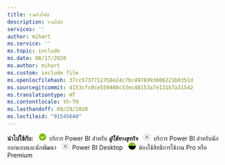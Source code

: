 ```yaml
---
title: รวมถึงไฟล์
description: รวมไฟล์
services: ''
author: mihart
ms.service: ''
ms.topic: include
ms.date: 08/17/2020
ms.author: mihart
ms.custom: include file
ms.openlocfilehash: 37cc5737712758e24c7bc4976993606221b0351d
ms.sourcegitcommit: d153cfc0ce559480c53ec48153a7e131b7a31542
ms.translationtype: HT
ms.contentlocale: th-TH
ms.lasthandoff: 09/29/2020
ms.locfileid: "91545640"
---
```

<Token>**นำไปใช้กับ:** ![นำไปใช้กับ](media/yes.png) บริการ Power BI สำหรับ ***ผู้ใช้ทางธุรกิจ*** ![นำไปใช้ไม่ได้กับ](media/no.png) บริการ Power BI สำหรับนักออกแบบและนักพัฒนา ![นำไปใช้ไม่ได้กับ](media/no.png) Power BI Desktop ![ขึ้นอยู่กับสิทธิ์การใช้งาน](media/maybe.png) ต้องใช้สิทธิการใช้งาน Pro หรือ Premium </Token>